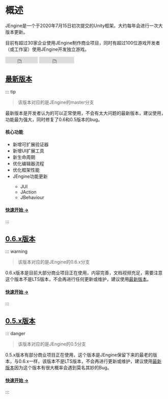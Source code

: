 # 概述

JEngine是一个于2020年7月15日初次提交的Unity框架。大约每年会进行一次大版本更新。

目前有超过30家企业使用JEngine制作商业项目，同时有超过100位游戏开发者（或工作室）使用JEngine开发独立游戏。

<ul style="list-style:none;padding:0">
  <li style="display:inline-block">
    <iframe src="https://ghbtns.com/github-btn.html?user=JasonXuDeveloper&amp;repo=JEngine&amp;type=star&amp;count=true" frameborder="0" scrolling="0" width="102px" height="21px"></iframe>
  </li>
  <li style="display:inline-block">
    <iframe src="https://ghbtns.com/github-btn.html?user=JasonXuDeveloper&amp;repo=JEngine&amp;type=fork&amp;count=true" frameborder="0" scrolling="0" width="110px" height="21px"></iframe>
  </li>
</ul>

## [最新版本](/zh/documents/0.7/) <Badge type="tip" text="v0.7.x" vertical="middle" />

::: tip 
> 该版本对应的是JEngine的master分支

最新版本是开发者认为的可以正常使用，不会有太大问题的最新版本，建议使用，功能最为强大，同时修复了0.6和0.5版本的bug。

#### 核心功能
- 新增可扩展验证器 <Badge type="tip" text="新功能" vertical="middle" />
- 新增UI扩展工具 <Badge type="tip" text="新功能" vertical="middle" />
- 新生命周期 <Badge type="tip" text="新功能" vertical="middle" />
- 优化编辑器流程  <Badge type="warning" text="优化功能" vertical="middle" />
- 优化框架性能  <Badge type="warning" text="优化功能" vertical="middle" />
- JEngine功能更新  <Badge type="warning" text="优化功能" vertical="middle" />
    -  JUI
    -  JAction
    -  JBehaviour

#### [快速开始 →](/zh/documents/0.7/)

:::

## [0.6.x版本](/zh/documents/0.6/) <Badge type="warning" text="v0.6.x" vertical="middle" />
::: warning
> 该版本对应的是JEngine的0.6.x分支

0.6.x版本是目前大部分商业项目正在使用，内容完善，文档视频充足，需要注意这个版本不是LTS版本，不会再进行任何更新或维护，建议使用[最新版本](#最新版本)。

#### [快速开始 →](/zh/documents/0.6/)

:::

## [0.5.x版本](/zh/documents/0.5/) <Badge type="danger" text="v0.5.x" vertical="middle" />
::: danger
> 该版本对应的是JEngine的0.5分支

0.5.x版本有部分商业项目正在使用，这个版本是JEngine保留下来的最老的版本，与0.6.x一样，该版本不是LTS版本，不会再进行更新或维护，建议使用[最新版本](#最新版本)因为这个版本有很大概率会遇到莫名其妙的Bug。

#### [快速开始 →](/documents/0.5/)

:::